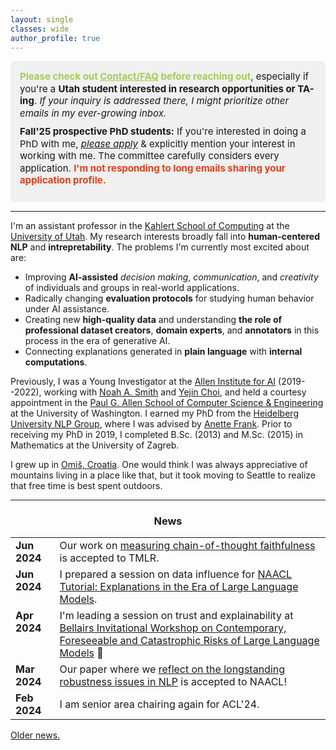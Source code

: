```yaml
---
layout: single
classes: wide
author_profile: true
---
```


<div style="background-color: #f0f0f0; padding: 15px; border-radius: 5px; font-size: 15px; line-height: 1.3;">
  <div style="margin-bottom: 10px;">
    <span style="color:#a6cc54;"><strong>Please check out <a href="https://www.anamarasovic.com/contact/" style="color:#a6cc54;">Contact/FAQ</a> before reaching out</strong></span>, especially if you're a <strong>Utah student interested in research opportunities or TA-ing</strong>. 
    <em>If your inquiry is addressed there, I might prioritize other emails in my ever-growing inbox.</em>
  </div>
  <div style="margin-bottom: 10px;">
    <strong>Fall'25 prospective PhD students:</strong> If you're interested in doing a PhD with me, <a href="https://www.cs.utah.edu/graduate/admissions/"><em>please apply</em></a>  & explicitly mention your interest in working with me. The committee carefully considers every application. <span style="color:#EA3C17;"><strong>I'm not responding to long emails sharing your application profile.</strong></span>
  </div>
</div>


---

I'm an assistant professor in the [Kahlert School of Computing](https://www.cs.utah.edu/) at the [University of Utah](https://www.utah.edu/). My research interests  broadly fall into **human-centered NLP** and **intrepretability**. The problems I'm currently most excited about are: 

* Improving **AI-assisted** _decision making_, _communication_, and _creativity_ of individuals and groups in real-world applications.           
* Radically changing **evaluation protocols** for studying human behavior under AI assistance.                  
* Creating new **high-quality data** and understanding **the role of professional dataset creators**, **domain experts**, and **annotators** in this process in the era of generative AI.    
* Connecting explanations generated in **plain language** with **internal computations**.                    

Previously, I was a Young Investigator at the [Allen Institute for AI](https://allenai.org/) (2019--2022), working with [Noah A. Smith](https://nasmith.github.io/) and [Yejin Choi](https://homes.cs.washington.edu/~yejin/), and held a courtesy appointment in the [Paul G. Allen School of Computer Science & Engineering](https://www.cs.washington.edu/) at the University of Washington. I earned my PhD from the [Heidelberg University NLP Group](https://www.cl.uni-heidelberg.de/nlpgroup/), where I was advised by [Anette Frank](https://www.cl.uni-heidelberg.de/~frank/). Prior to receiving my PhD in 2019, I completed B.Sc. (2013) and M.Sc. (2015) in Mathematics at the University of Zagreb. 


I grew up in [Omiš, Croatia](https://youtu.be/Cnrjm-Le_vw). One would think I was always appreciative of mountains living in a place like that, but it took moving to Seattle to realize that free time is best spent outdoors.


---

<style type="text/css">
      table, tr, td {
        border: 0px;
    }

</style>

<h3 align="center">News</h3>

<table class='news-table'>
    <col width="14%">
    <col width="100%">
        <tr>
        <td valign="top"><strong>Jun 2024</strong></td>
        <td>Our work on <a href="https://arxiv.org/abs/2402.14897">measuring chain-of-thought faithfulness</a> is accepted to TMLR.</td>
       </tr>
        <tr>
        <td valign="top"><strong>Jun 2024</strong></td>
        <td>I prepared a session on data influence for <a href="https://explanation-llm.github.io/">NAACL Tutorial: Explanations in the Era of Large Language Models</a>.</td>
       </tr>
        <tr>
        <td valign="top"><strong>Apr 2024</strong></td>
        <td>
        I'm leading a session on trust and explainability at <a href="https://mcgill-nlp.github.io/barbados-workshop-2024/">Bellairs Invitational Workshop on Contemporary, Foreseeable and Catastrophic Risks of Large Language Models</a> 🌴
        </td>
        </tr>
        <tr>
        <td valign="top"><strong>Mar 2024</strong></td>
        <td>Our paper where we <a href="https://arxiv.org/abs/2311.09694">reflect on the longstanding robustness issues in NLP</a> is accepted to NAACL!
        </td>
        </tr>
        <tr>
        <td valign="top"><strong>Feb 2024</strong></td>
        <td>I am senior area chairing again for ACL'24.</td>
       </tr>
</table>



[Older news.](old_news.md)